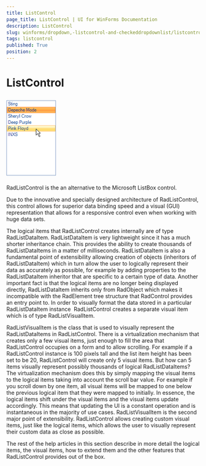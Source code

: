 ```yaml
---
title: ListControl
page_title: ListControl | UI for WinForms Documentation
description: ListControl
slug: winforms/dropdown,-listcontrol-and-checkeddropdownlist/listcontrol
tags: listcontrol
published: True
position: 2
---
```


# ListControl



## ![dropdown-and-listcontrol-listcontrol-overview 001](images/dropdown-and-listcontrol-listcontrol-overview001.png)

RadListControl is the an alternative to the Microsoft ListBox control.
        

Due to the innovative and specially designed architecture of RadListControl, this control
          allows for superior data binding speed and a visual (GUI)
          representation that allows for a responsive control even when working with huge data sets.
        

The logical items that RadListControl creates internally are of type RadListDataItem.
          RadListDataItem is very lightweight since it has a much shorter inheritance chain.
          This provides the ability to create thousands of RadListDataItems in a matter of milliseconds.
          RadListDataItem is also a fundamental point of extensibility allowing creation of objects (inheritors of RadListDataItem)
          which in turn allow the user to logically represent their data as accurately as possible, 
          for example by adding properties to the RadListDataItem inheritor that are specific to a certain type of data.
          Another important fact is that the logical items are no longer being displayed directly,
          RadListDataItem inherits only from RadObject which makes it incompatible with the RadElement tree
          structure that RadControl provides an entry point to. In order to visually format the data stored in a
          particular RadListDataItem instance  RadListControl creates a separate visual item which is of type RadListVisualItem.
        

RadListVisualItem is the class that is used to visually represent the RadListDataItems in RadListControl.
          There is a virtualization mechanism that creates only a few visual items, just enough to fill the area that
          RadListControl occupies on a form and to allow scrolling. For example if a RadListControl instance is 100
          pixels tall and the list item height has been set to be 20, RadListControl will create only 5 visual items. But how can
          5 items visually represent possibly thousands of logical RadListDataItems? The virtualization mechanism does this by simply
          mapping the visual items to the logical items taking into account the scroll bar value. For example if you scroll down by 
          one item, all visual items will be mapped to one below the previous logical item that they were mapped to initially. In 
          essence, the logical items shift under the visual items and the visual items update accordingly. This means that updating 
          the UI is a constant operation and is instantaneous in the majority of use cases.
          RadListVisualItem is the second major point of extensibility.
          RadListControl allows creating custom visual items, just like the logical items, which allows the user to visually represent 
          their custom data as close as possible.
        

The rest of the help articles in this section describe in more detail the logical items, the visual items, how to extend
          them and the other features that RadListControl provides out of the box.
        
